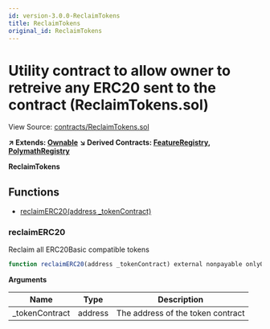 ```yaml
---
id: version-3.0.0-ReclaimTokens
title: ReclaimTokens
original_id: ReclaimTokens
---
```


# Utility contract to allow owner to retreive any ERC20 sent to the contract (ReclaimTokens.sol)

View Source: [contracts/ReclaimTokens.sol](../../contracts/ReclaimTokens.sol)

**↗ Extends: [Ownable](Ownable.md)**
**↘ Derived Contracts: [FeatureRegistry](FeatureRegistry.md), [PolymathRegistry](PolymathRegistry.md)**

**ReclaimTokens**

## Functions

- [reclaimERC20(address _tokenContract)](#reclaimerc20)

### reclaimERC20

Reclaim all ERC20Basic compatible tokens

```js
function reclaimERC20(address _tokenContract) external nonpayable onlyOwner 
```

**Arguments**

| Name        | Type           | Description  |
| ------------- |------------- | -----|
| _tokenContract | address | The address of the token contract | 

